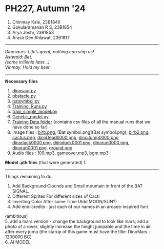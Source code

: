 # PH227, Autumn '24
1. Chinmay Kale, 23B1849
2. Gokularamanan R S, 23B1854
3. Arya Joshi, 23B1853
4. Arash Dev Ahlawat, 23B1817

***

_Dinosaurs: Life’s great, nothing can stop us!_ <br>
_Asteroid: Bet._ <br>
_(some millenia later...)_ <br>
_Vinmay: Hold my beer_

***
**Necessary files**
1. [dinosaur.py](dinosaur.py)
2. [obstacle.py](obstacle.py)
3. [batsymbol.py](batsymbol.py)
4. [Training_Runs.py](Training_Runs.py)
5. [train_simple_model.py](train_simple_model.py)
6. [Genetic_model.py](Genetic_Model.py)
7. [Training Data folder](Train_Data) (contains csv files of all the manual runs that we have done so far)
9. Image files : [birb.png](birb.png), [Bat symbol.png](Bat symbol.png), [birb2.png](birb2.png), [cactus.png](cactus.png), [dinoDead0000.png](dinoDead0000.png), [dinoJump0000.png](dinoJump0000.png), [dinoduck0000.png](dinoduck0000.png), [dinoduck0001.png](dinoduck0001.png), [dinorun0000.png](dinorun0000.png), [dinorun0001.png](dinorun0001.png), [ground.png](ground.png)
10. Audio files : [100.mp3](100.mp3), [gameover.mp3](gameover.mp3), [bgm.mp3](bgm.mp3)

**Model .pth files** (that were generated)
1. 
***
Things remaining to do:
1. Add Background Clounds and Small mountain in front of the BAT SIGNAL.
2. Different Sprites For different sizes of Cacti
3. Inverting Color After some Time (Add MOON/SUN?)
4. Add end-credits : just each of our names in an arcade-inspired font <br>

(ambitious) <br>
5. add a mars version - change the background to look like mars; add a photo of a rover; slightly increase the height jumpable and the time in air after every jump (the starup of this game must have the title: DinoMars - 1200000 BC) <br>
6. AI MODEL <br> 

